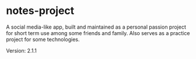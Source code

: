 # notes-project
A social media-like app, built and maintained as a personal passion project  for short term use among some friends and family. Also serves as a practice project for some technologies.

Version: 2.1.1